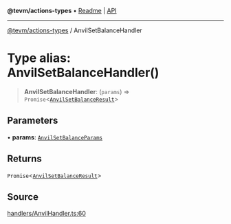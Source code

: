 **@tevm/actions-types** • [Readme](../README.md) \| [API](../globals.md)

***

[@tevm/actions-types](../README.md) / AnvilSetBalanceHandler

# Type alias: AnvilSetBalanceHandler()

> **AnvilSetBalanceHandler**: (`params`) => `Promise`\<[`AnvilSetBalanceResult`](AnvilSetBalanceResult.md)\>

## Parameters

• **params**: [`AnvilSetBalanceParams`](AnvilSetBalanceParams.md)

## Returns

`Promise`\<[`AnvilSetBalanceResult`](AnvilSetBalanceResult.md)\>

## Source

[handlers/AnvilHandler.ts:60](https://github.com/evmts/tevm-monorepo/blob/main/packages/actions-types/src/handlers/AnvilHandler.ts#L60)

